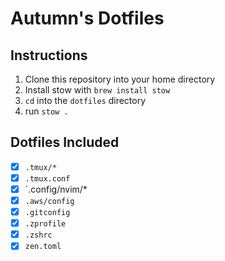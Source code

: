 # Autumn's Dotfiles

## Instructions

1. Clone this repository into your home directory
2. Install stow with `brew install stow`
2. `cd` into the `dotfiles` directory
3. run `stow .`

## Dotfiles Included

- [x] `.tmux/*`
- [x] `.tmux.conf`
- [x] `.config/nvim/*
- [x] `.aws/config`
- [x] `.gitconfig`
- [x] `.zprofile`
- [x] `.zshrc`
- [x] `zen.toml`
